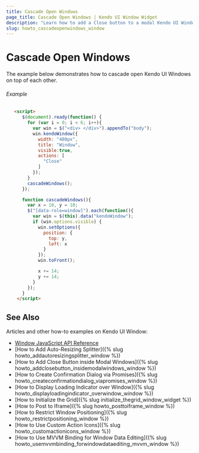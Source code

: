 ```yaml
---
title: Cascade Open Windows
page_title: Cascade Open Windows | Kendo UI Window Widget
description: "Learn how to add a Close button to a modal Kendo UI Window."
slug: howto_cascadeopenwindows_window
---
```


# Cascade Open Windows

The example below demonstrates how to cascade open Kendo UI Windows on top of each other.

###### Example

```html
   <script>
      $(document).ready(function() {
        for (var i = 0; i < 6; i++){
          var win = $("<div> </div>").appendTo("body");
          win.kendoWindow({
            width: "400px",
            title: "Window",
            visible:true,
            actions: [
              "Close"
            ]
          });
        }
        cascadeWindows();
      });

      function cascadeWindows(){
        var x = 10, y = 10;
        $("[data-role=window]").each(function(){
          var win = $(this).data("kendoWindow");
          if (win.options.visible) {
            win.setOptions({
              position: {
                top: y,
                left: x
              }
            });
            win.toFront();

            x += 14;
            y += 14;
          }
        });
      }
    </script>
```

## See Also

Articles and other how-to examples on Kendo UI Window:

* [Window JavaScript API Reference](/api/javascript/ui/window)
* [How to Add Auto-Resizing Splitter]({% slug howto_addautoresizingsplitter_window %})
* [How to Add Close Button inside Modal Windows]({% slug howto_addclosebutton_insidemodalwindows_window %})
* [How to Create Confirmation Dialog via Promises]({% slug howto_createconfirmationdialog_viapromises_window %})
* [How to Display Loading Indicator over Window]({% slug howto_displayloadingindicator_overwindow_window %})
* [How to Initialize the Grid]({% slug initialize_thegrid_window_widget %})
* [How to Post to Iframe]({% slug howto_posttoiframe_window %})
* [How to Restrict Window Positioning]({% slug howto_restrictpositioning_window %})
* [How to Use Custom Action Icons]({% slug howto_customactionicons_window %})
* [How to Use MVVM Binding for Window Data Editing]({% slug howto_usemvvmbinding_forwindowdataediting_mvvm_window %})
